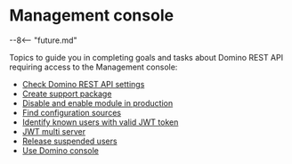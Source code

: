 # Management console

--8<-- "future.md"

Topics to guide you in completing goals and tasks about Domino REST API requiring access to the Management console:

- [Check Domino REST API settings](checksettings.md)
- [Create support package](supportpackage.md)
- [Disable and enable module in production](disablemodule.md)
- [Find configuration sources](configsrc.md)
- [Identify known users with valid JWT token](usersmc.md)
- [JWT multi server](jwtmultiserver.md)
- [Release suspended users](suspendeduser.md)
- [Use Domino console](console.md)
